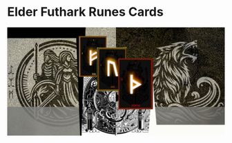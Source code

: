 # Elder Futhark Runes Cards


<img src="https://github.com/vasfvitor/Elder-Futhark-Runes/blob/ed2b633626fac7d128b398751dbafa2a1ef4cb02/public/runic.jpg"/>
